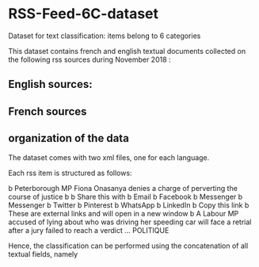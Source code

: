 # RSS-Feed-6C-dataset
Dataset for text classification: items belong to 6 categories

This dataset contains french and english textual documents collected on the following rss sources during November 2018 :

## English sources:


## French sources

## organization of the data
The dataset comes with two xml files, one for each language. 

Each rss item is structured as follows:
<item>
  <title> b MP Fiona Onasanya to face retrial in speed ticket case   </title>
  <description> b Peterborough MP Fiona Onasanya denies a charge of perverting the course of justice  </description>
  <text> b b Share this with b Email b Facebook b Messenger b Messenger b Twitter b Pinterest b WhatsApp b LinkedIn b Copy this link b These are external links and will open in a new window b A Labour MP accused of lying about who was driving her speeding car will face a retrial after a jury failed to reach a verdict ...  </text>
  <tag> POLITIQUE</tag>
</item>

Hence, the classification can be performed using the concatenation of all textual fields, namely <title> + <description> + <text>.
The <tag> field gives the category which belongs to ['ART_CULTURE', 'ECONOMIE', 'POLITIQUE', 'SANTE_MEDECINE', 'SCIENCE', 'SPORT'].
